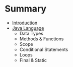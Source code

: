 # Summary

* [Introduction](README.md)
* [Java Language](chapter1.md)
   * Data Types
   * Methods & Functions
   * Scope
   * Conditional Statements
   * Loops
   * Final & Static


